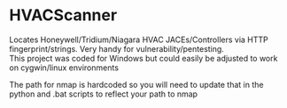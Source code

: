 # HVACScanner
Locates Honeywell/Tridium/Niagara HVAC JACEs/Controllers via HTTP fingerprint/strings.  Very handy for vulnerability/pentesting.<br>
This project was coded for Windows but could easily be adjusted to work on cygwin/linux environments

The path for nmap is hardcoded so you will need to update that in the python and .bat scripts to reflect your path to nmap
